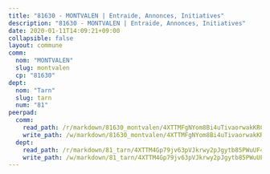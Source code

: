 ```yaml
---
title: "81630 - MONTVALEN | Entraide, Annonces, Initiatives"
description: "81630 - MONTVALEN | Entraide, Annonces, Initiatives"
date: 2020-01-11T14:09:21+09:00
collapsible: false
layout: commune
comm:
  nom: "MONTVALEN"
  slug: montvalen
  cp: "81630"
dept:
  nom: "Tarn"
  slug: tarn
  num: "81"
peerpad:
  comm:
    read_path: /r/markdown/81630_montvalen/4XTTMFgNYom8Bi4uTivaorwakKRCrox5gsqynP4n7jV3Ntb1W
    write_path: /w/markdown/81630_montvalen/4XTTMFgNYom8Bi4uTivaorwakKRCrox5gsqynP4n7jV3Ntb1W-K3TgV5G1rRGehwd4TEDDZ99Mv7nw3qu3yhAMohnGR6BK8cgQ8XTGWWKKrtKteVbN139dTSHYPWm8LX8CHcZksoGb83aF6XZRkZY3dQM8MpTpvvEfooX76PoXzgFB5cxkjzJfVaUC
  dept:
    read_path: /r/markdown/81_tarn/4XTTM4Gp79jv63pVJkrwy2pJgytb85PWuUF46qZV3RNcf9bTY
    write_path: /w/markdown/81_tarn/4XTTM4Gp79jv63pVJkrwy2pJgytb85PWuUF46qZV3RNcf9bTY-K3TgUQULAfYZTaNEYQn663imu6tLJ5XUSYV3bG6y2QwZHe2hiw5KiHgnyL8wpzhjjRKSLQVjHCuMHvPTtVgD4tm7BFQTVwqLNiZgb8d93Riu34VNq5t6eFocUS5Ezct8i9MJtUHQ
---
```


